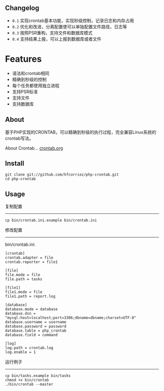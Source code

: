 ## Changelog

- `0.1` 实现crontab基本功能，实现秒级控制，记录日志和内存占用
- `0.2` 优化和改进，分离配置使可以单独配置文件路径，日志等
- `0.3` 按照PSR重构，支持文件和数据库模式
- `0.4` 支持结果上报，可以上报到数据库或者文件

# Features

- 语法和crontab相同
- 精确到秒级的控制
- 每个任务都使用独立进程
- 支持PSR标准
- 支持文件
- 支持数据库

## About

基于PHP实现的CRONTAB，可以精确到秒级的执行过程，完全兼容Linux系统的crontab写法。

About Crontab... [crontab.org](http://crontab.org/)

## Install

    git clone git://github.com/hfcorriez/php-crontab.git
    cd php-crontab

## Usage

复制配置
____

    cp bin/crontab.ini.example bin/crontab.ini

修改配置
____
bin/crontab.ini:

    [crontab]
    crontab.adapter = file
    crontab.reporter = file1

    [file]
    file.mode = file
    file.path = tasks

    [file1]
    file1.mode = file
    file1.path = report.log

    [database]
    database.mode = database
    database.dsn = "mysql:host=localhost;port=3306;dbname=dbname;charset=UTF-8"
    database.username = username
    database.password = password
    database.table = php_crontab
    database.field = command

    [log]
    log.path = crontab.log
    log.enable = 1


运行例子
____

    cp bin/tasks.example bin/tasks
    chmod +x bin/crontab
    ./bin/crontab --master
